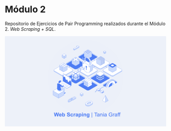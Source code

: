 # Módulo 2
Repositorio de Ejercicios de Pair Programming realizados durante el Módulo 2. 
*Web Scraping + SQL*.

![imagen_portada_modulo](portada.png)